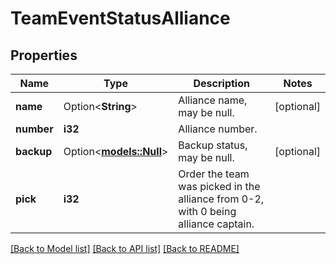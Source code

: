 # TeamEventStatusAlliance

## Properties

Name | Type | Description | Notes
------------ | ------------- | ------------- | -------------
**name** | Option<**String**> | Alliance name, may be null. | [optional]
**number** | **i32** | Alliance number. | 
**backup** | Option<[**models::Null**](null.md)> | Backup status, may be null. | [optional]
**pick** | **i32** | Order the team was picked in the alliance from 0-2, with 0 being alliance captain. | 

[[Back to Model list]](../README.md#documentation-for-models) [[Back to API list]](../README.md#documentation-for-api-endpoints) [[Back to README]](../README.md)


